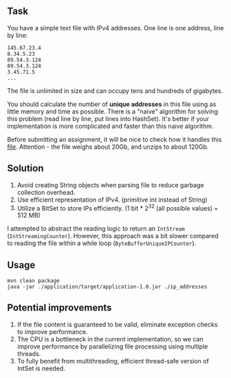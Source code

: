 Task
----

You have a simple text file with IPv4 addresses. One line is one address, line by line:

```
145.67.23.4
8.34.5.23
89.54.3.124
89.54.3.124
3.45.71.5
...
```

The file is unlimited in size and can occupy tens and hundreds of gigabytes.

You should calculate the number of __unique addresses__ in this file using as little memory and time as possible.
There is a "naive" algorithm for solving this problem (read line by line, put lines into HashSet).
It's better if your implementation is more complicated and faster than this naive algorithm.

Before submitting an assignment, it will be nice to check how it handles
this [file](https://ecwid-vgv-storage.s3.eu-central-1.amazonaws.com/ip_addresses.zip). Attention - the file weighs about
20Gb, and unzips to about 120Gb.

Solution
--------

1. Avoid creating String objects when parsing file to reduce garbage collection overhead.
2. Use efficient representation of IPv4. (primitive int instead of String)
3. Utilize a BitSet to store IPs efficiently. (1 bit * 2<sup>32</sup> (all possible values) = 512 MB)

I attempted to abstract the reading logic to return an `IntStream` (`IntStreamingCounter`). However, this approach
was a bit slower compared to reading the file within a while loop (`ByteBufferUniqueIPCounter`).

Usage
-----

```
mvn clean package
java -jar ./application/target/application-1.0.jar ./ip_addresses
```

Potential improvements
----------------------

1. If the file content is guaranteed to be valid, eliminate exception checks to improve performance.
2. The CPU is a bottleneck in the current implementation, so we can improve performance by parallelizing file processing
   using multiple threads.
3. To fully benefit from multithreading, efficient thread-safe version of IntSet is needed.

